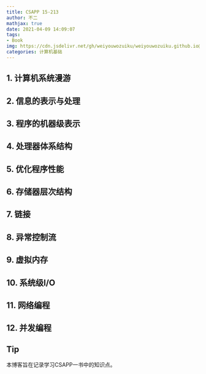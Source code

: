 ```yaml
---
title: CSAPP 15-213
author: 不二
mathjax: true
date: 2021-04-09 14:09:07
tags: 
- Book
img: https://cdn.jsdelivr.net/gh/weiyouwozuiku/weiyouwozuiku.github.io@src/source/_posts/PageImg/csapp.jpg
categories: 计算机基础
---
```


## 1. 计算机系统漫游



## 2. 信息的表示与处理

## 3. 程序的机器级表示

## 4. 处理器体系结构

## 5. 优化程序性能

## 6. 存储器层次结构

## 7. 链接

## 8. 异常控制流

## 9. 虚拟内存

## 10. 系统级I/O

## 11. 网络编程

## 12. 并发编程

## Tip

本博客旨在记录学习CSAPP一书中的知识点。
